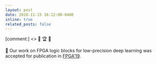 ```yaml
---
layout: post
date: 2018-11-15 16:12:00-0400
inline: true
related_posts: false
---
```


[comment:] <> 📜 🏆 🎉

📜 Our work on FPGA logic blocks for low-precision deep learning was accepted for publication in [FPGA’19](https://www.isfpga.org/past/fpga2019/).
